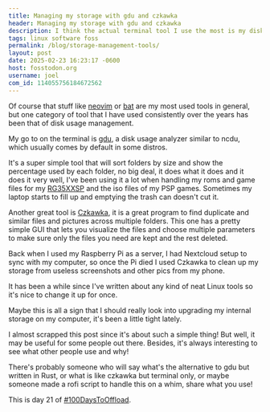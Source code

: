 ```yaml
---
title: Managing my storage with gdu and czkawka
header: Managing my storage with gdu and czkawka
description: I think the actual terminal tool I use the most is my disk usage tool, so I just wrote about it
tags: linux software foss
permalink: /blog/storage-management-tools/
layout: post
date: 2025-02-23 16:23:17 -0600
host: fosstodon.org
username: joel
com_id: 114055756184672562
---
```

Of course that stuff like [neovim](https://neovim.io/) or [bat](https://github.com/sharkdp/bat) are my most used tools in general, but one category of tool that I have used consistently over the years has been that of disk usage management.

My go to on the terminal is [gdu](https://github.com/dundee/gdu), a disk usage analyzer similar to ncdu, which usually comes by default in some distros.

It's a super simple tool that will sort folders by size and show the percentage used by each folder, no big deal, it does what it does and it does it very well, I've been using it a lot when handling my roms and game files for my [RG35XXSP](/blog/the-gba-experience-i-wanted/) and the iso files of my PSP games. Sometimes my laptop starts to fill up and emptying the trash can doesn't cut it.

Another great tool is [Czkawka](https://github.com/qarmin/czkawka), it is a great program to find duplicate and similar files and pictures across multiple folders. This one has a pretty simple GUI that lets you visualize the files and choose multiple parameters to make sure only the files you need are kept and the rest deleted.

Back when I used my Raspberry Pi as a server, I had Nextcloud setup to sync with my computer, so once the Pi died I used Czkawka to clean up my storage from useless screenshots and other pics from my phone.

It has been a while since I've written about any kind of neat Linux tools so it's nice to change it up for once.

Maybe this is all a sign that I should really look into upgrading my internal storage on my computer, it's been a little tight lately.

I almost scrapped this post since it's about such a simple thing! But well, it may be useful for some people out there. Besides, it's always interesting to see what other people use and why! 

There's probably someone who will say what's the alternative to gdu but written in Rust, or what is like czkawka but terminal only, or maybe someone made a rofi script to handle this on a whim, share what you use!

This is day 21 of [#100DaysToOffload](https://100daystooffload.com).
